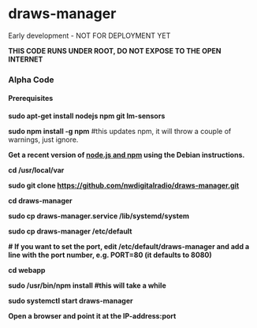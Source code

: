 # draws-manager
Early development - NOT FOR DEPLOYMENT YET

<b>THIS CODE RUNS UNDER ROOT, DO NOT EXPOSE TO THE OPEN INTERNET</b>

<h3>Alpha Code</h3>
<h4>Prerequisites</h4>
<b>sudo apt-get install nodejs npm git lm-sensors</b>

<b>sudo npm install -g npm</b>   #this updates npm, it will throw a couple of warnings, just ignore.

<b>Get a recent version of <a href="https://github.com/nodesource/distributions/blob/master/README.md#debinstall" target="new">node.js and npm</a> using the Debian instructions.<b>

<b>cd /usr/local/var</b>

<b>sudo git clone https://github.com/nwdigitalradio/draws-manager.git</b>

<b>cd draws-manager</b>

<b>sudo cp draws-manager.service /lib/systemd/system</b>

<b>sudo cp draws-manager /etc/default</b>

<p># If you want to set the port, edit /etc/default/draws-manager and add a line with the port number, e.g. PORT=80 (it defaults to 8080)</p>

<b>cd webapp</b>

<b>sudo /usr/bin/npm install</b>  #this will take a while


<b>sudo systemctl start draws-manager</b>

Open a browser and point it at the IP-address:port

